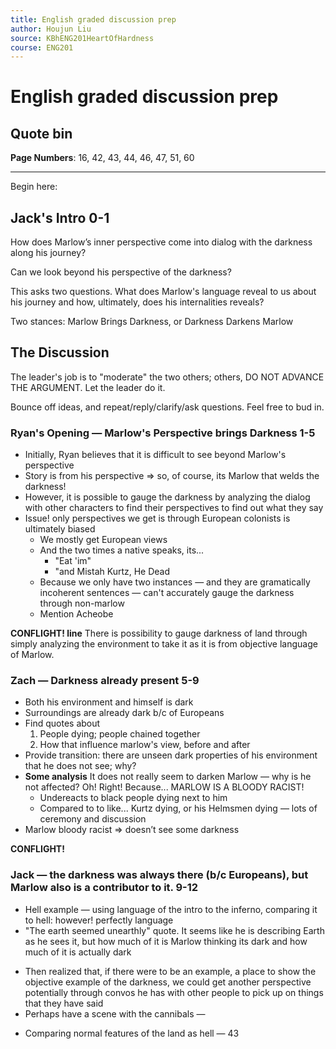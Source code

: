 ```yaml
---
title: English graded discussion prep
author: Houjun Liu
source: KBhENG201HeartOfHardness
course: ENG201
---
```


# English graded discussion prep

## Quote bin

**Page Numbers**: 16, 42, 43, 44, 46, 47, 51, 60

***

Begin here:

## Jack's Intro 0-1

How does Marlow’s inner perspective come into dialog with the darkness along his journey?

Can we look beyond his perspective of the darkness?

This asks two questions. What does Marlow's language reveal to us about his journey and how, ultimately, does his internalities reveals?

Two stances: Marlow Brings Darkness, or Darkness Darkens Marlow


## The Discussion

The leader's job is to "moderate" the two others; others, DO NOT ADVANCE THE ARGUMENT. Let the leader do it.

Bounce off ideas, and repeat/reply/clarify/ask questions. Feel free to bud in.

### Ryan's Opening — Marlow's Perspective brings Darkness 1-5
* Initially, Ryan believes that it is difficult to see beyond Marlow's perspective
* Story is from his perspective => so, of course, its Marlow that welds the darkness!
* However, it is possible to gauge the darkness by analyzing the dialog with other characters to find their perspectives to find out what they say
* Issue! only perspectives we get is through European colonists is ultimately biased
	* We mostly get European views
	* And the two times a native speaks, its...
		* "Eat 'im"
		* "and Mistah Kurtz, He Dead
	* Because we only have two instances — and they are gramatically incoherent sentences —  can't accurately gauge the darkness through non-marlow
	* Mention Acheobe
	
**CONFLIGHT! line** There is possibility to gauge darkness of land through simply analyzing the environment to take it as it is from objective language of Marlow.

### Zach — Darkness already present 5-9
* Both his environment and himself is dark
* Surroundings are already dark b/c of Europeans
* Find quotes about
	1. People dying; people chained together
	2. How that influence marlow's view, before and after
* Provide transition: there are unseen dark properties of his environment that he does not see; why? 
* **Some analysis** It does not really seem to darken Marlow  — why is he not affected? Oh! Right! Because... MARLOW IS A BLOODY RACIST!
	* Undereacts to black people dying next to him
	* Compared to to like... Kurtz dying, or his Helmsmen dying — lots of ceremony and discussion
* Marlow bloody racist => doesn’t see some darkness

**CONFLIGHT!**

### Jack — the darkness was always there (b/c Europeans), but Marlow also is a contributor to it. 9-12
- Hell example — using language of the intro to the inferno, comparing it to hell: however! perfectly language
- "The earth seemed unearthly" quote. It seems like he is describing Earth as he sees it, but how much of it is Marlow thinking its dark and how much of it is actually dark
* Then realized that, if there were to be an example, a place to show the objective example of the darkness, we could get another perspective potentially through convos he has with other people to pick up on things that they have said
* Perhaps have a scene with the cannibals — 



- Comparing normal features of the land as hell — 43
